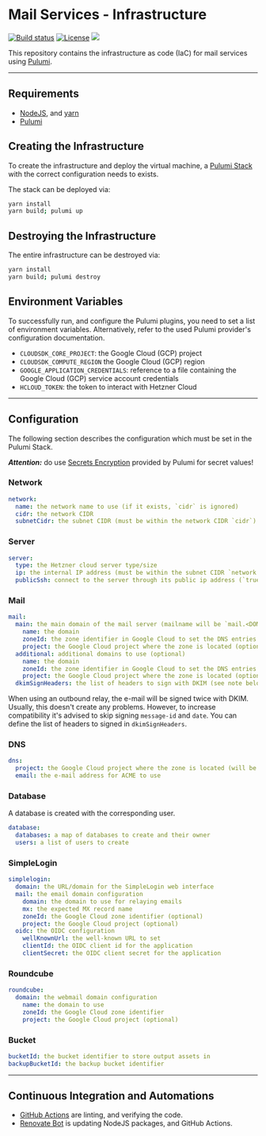 # Mail Services - Infrastructure

[![Build status](https://img.shields.io/github/actions/workflow/status/muhlba91/muehlbachler-mail-services-infrastructure/pipeline.yml?style=for-the-badge)](https://github.com/muhlba91/muehlbachler-mail-services-infrastructure/actions/workflows/pipeline.yml)
[![License](https://img.shields.io/github/license/muhlba91/muehlbachler-mail-services-infrastructure?style=for-the-badge)](LICENSE.md)
[![](https://api.scorecard.dev/projects/github.com/muhlba91/muehlbachler-mail-services-infrastructure/badge?style=for-the-badge)](https://scorecard.dev/viewer/?uri=github.com/muhlba91/muehlbachler-mail-services-infrastructure)

This repository contains the infrastructure as code (IaC) for mail services using [Pulumi](http://pulumi.com).

---

## Requirements

- [NodeJS](https://nodejs.org/en), and [yarn](https://yarnpkg.com)
- [Pulumi](https://www.pulumi.com/docs/install/)

## Creating the Infrastructure

To create the infrastructure and deploy the virtual machine, a [Pulumi Stack](https://www.pulumi.com/docs/concepts/stack/) with the correct configuration needs to exists.

The stack can be deployed via:

```bash
yarn install
yarn build; pulumi up
```

## Destroying the Infrastructure

The entire infrastructure can be destroyed via:

```bash
yarn install
yarn build; pulumi destroy
```

## Environment Variables

To successfully run, and configure the Pulumi plugins, you need to set a list of environment variables. Alternatively, refer to the used Pulumi provider's configuration documentation.

- `CLOUDSDK_CORE_PROJECT`: the Google Cloud (GCP) project
- `CLOUDSDK_COMPUTE_REGION` the Google Cloud (GCP) region
- `GOOGLE_APPLICATION_CREDENTIALS`: reference to a file containing the Google Cloud (GCP) service account credentials
- `HCLOUD_TOKEN`: the token to interact with Hetzner Cloud

---

## Configuration

The following section describes the configuration which must be set in the Pulumi Stack.

***Attention:*** do use [Secrets Encryption](https://www.pulumi.com/docs/concepts/secrets/#:~:text=Pulumi%20never%20sends%20authentication%20secrets,“secrets”%20for%20extra%20protection.) provided by Pulumi for secret values!

### Network

```yaml
network:
  name: the network name to use (if it exists, `cidr` is ignored)
  cidr: the network CIDR
  subnetCidr: the subnet CIDR (must be within the network CIDR `cidr`)
```

### Server

```yaml
server:
  type: the Hetzner cloud server type/size
  ip: the internal IP address (must be within the subnet CIDR `network.subnetCidr`)
  publicSsh: connect to the server through its public ip address (`true`) or private ip address (`false`) (optional, default: `false`)
```

### Mail

```yaml
mail:
  main: the main domain of the mail server (mailname will be `mail.<DOMAIN_NAME>`)
    name: the domain
    zoneId: the zone identifier in Google Cloud to set the DNS entries
    project: the Google Cloud project where the zone is located (optional)
  additional: additional domains to use (optional)
    name: the domain
    zoneId: the zone identifier in Google Cloud to set the DNS entries
    project: the Google Cloud project where the zone is located (optional)
  dkimSignHeaders: the list of headers to sign with DKIM (see note below)
```

When using an outbound relay, the e-mail will be signed twice with DKIM.
Usually, this doesn't create any problems. However, to increase compatibility it's advised to skip signing `message-id` and `date`.
You can define the list of headers to signed in `dkimSignHeaders`.

### DNS

```yaml
dns:
  project: the Google Cloud project where the zone is located (will be overwritten by each `mail.XXX.project` if set)
  email: the e-mail address for ACME to use
```

### Database

A database is created with the corresponding user.

```yaml
database:
  databases: a map of databases to create and their owner
  users: a list of users to create
```

### SimpleLogin

```yaml
simplelogin:
  domain: the URL/domain for the SimpleLogin web interface
  mail: the email domain configuration
    domain: the domain to use for relaying emails
    mx: the expected MX record name
    zoneId: the Google Cloud zone identifier (optional)
    project: the Google Cloud project (optional)
  oidc: the OIDC configuration
    wellKnownUrl: the well-known URL to set
    clientId: the OIDC client id for the application
    clientSecret: the OIDC client secret for the application
```

### Roundcube

```yaml
roundcube:
  domain: the webmail domain configuration
    name: the domain to use
    zoneId: the Google Cloud zone identifier
    project: the Google Cloud project (optional)
```

### Bucket

```yaml
bucketId: the bucket identifier to store output assets in
backupBucketId: the backup bucket identifier
```

---

## Continuous Integration and Automations

- [GitHub Actions](https://docs.github.com/en/actions) are linting, and verifying the code.
- [Renovate Bot](https://github.com/renovatebot/renovate) is updating NodeJS packages, and GitHub Actions.
